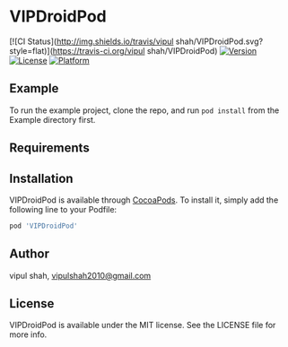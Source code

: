 # VIPDroidPod

[![CI Status](http://img.shields.io/travis/vipul shah/VIPDroidPod.svg?style=flat)](https://travis-ci.org/vipul shah/VIPDroidPod)
[![Version](https://img.shields.io/cocoapods/v/VIPDroidPod.svg?style=flat)](http://cocoapods.org/pods/VIPDroidPod)
[![License](https://img.shields.io/cocoapods/l/VIPDroidPod.svg?style=flat)](http://cocoapods.org/pods/VIPDroidPod)
[![Platform](https://img.shields.io/cocoapods/p/VIPDroidPod.svg?style=flat)](http://cocoapods.org/pods/VIPDroidPod)

## Example

To run the example project, clone the repo, and run `pod install` from the Example directory first.

## Requirements

## Installation

VIPDroidPod is available through [CocoaPods](http://cocoapods.org). To install
it, simply add the following line to your Podfile:

```ruby
pod 'VIPDroidPod'
```

## Author

vipul shah, vipulshah2010@gmail.com

## License

VIPDroidPod is available under the MIT license. See the LICENSE file for more info.

